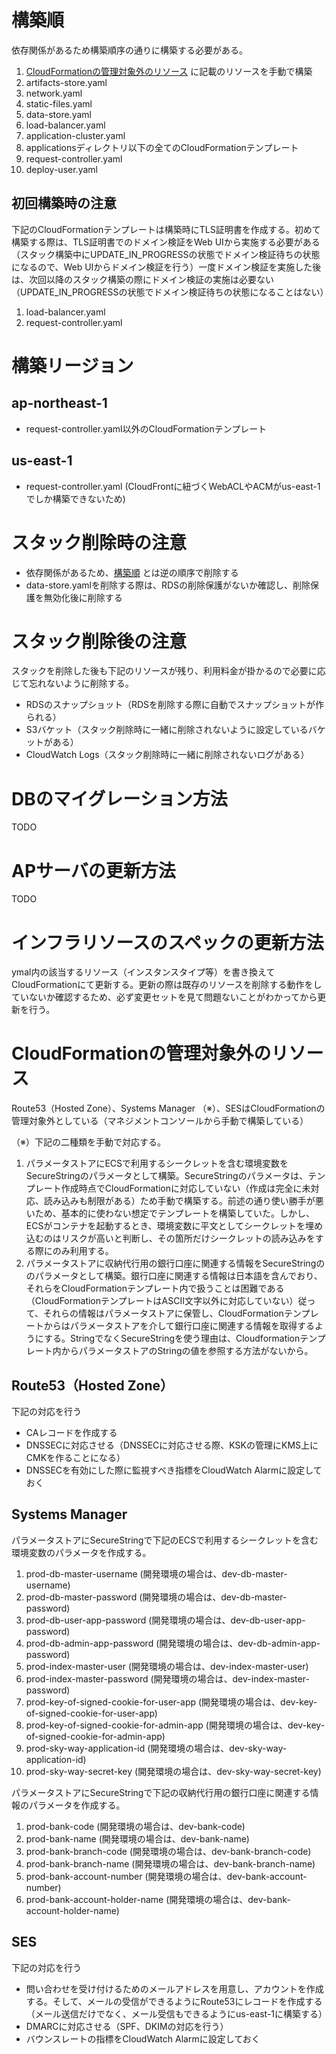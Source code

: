 # 構築順
依存関係があるため構築順序の通りに構築する必要がある。
1. [CloudFormationの管理対象外のリソース](#CloudFormationの管理対象外のリソース) に記載のリソースを手動で構築
2. artifacts-store.yaml
3. network.yaml
4. static-files.yaml
5. data-store.yaml
6. load-balancer.yaml
7. application-cluster.yaml
8. applicationsディレクトリ以下の全てのCloudFormationテンプレート
9. request-controller.yaml
10. deploy-user.yaml

## 初回構築時の注意
下記のCloudFormationテンプレートは構築時にTLS証明書を作成する。初めて構築する際は、TLS証明書でのドメイン検証をWeb UIから実施する必要がある（スタック構築中にUPDATE_IN_PROGRESSの状態でドメイン検証待ちの状態になるので、Web UIからドメイン検証を行う）一度ドメイン検証を実施した後は、次回以降のスタック構築の際にドメイン検証の実施は必要ない（UPDATE_IN_PROGRESSの状態でドメイン検証待ちの状態になることはない）
<ol>
  <li>load-balancer.yaml</li>
  <li>request-controller.yaml</li>
</ol>

# 構築リージョン
## ap-northeast-1
- request-controller.yaml以外のCloudFormationテンプレート

## us-east-1
- request-controller.yaml (CloudFrontに紐づくWebACLやACMがus-east-1でしか構築できないため)

# スタック削除時の注意
- 依存関係があるため、[構築順](#構築順) とは逆の順序で削除する
- data-store.yamlを削除する際は、RDSの削除保護がないか確認し、削除保護を無効化後に削除する

# スタック削除後の注意
スタックを削除した後も下記のリソースが残り、利用料金が掛かるので必要に応じて忘れないように削除する。
- RDSのスナップショット（RDSを削除する際に自動でスナップショットが作られる）
- S3バケット（スタック削除時に一緒に削除されないように設定しているバケットがある）
- CloudWatch Logs（スタック削除時に一緒に削除されないログがある）

# DBのマイグレーション方法
TODO

# APサーバの更新方法
TODO

# インフラリソースのスペックの更新方法
ymal内の該当するリソース（インスタンスタイプ等）を書き換えてCloudFormationにて更新する。更新の際は既存のリソースを削除する動作をしていないか確認するため、必ず変更セットを見て問題ないことがわかってから更新を行う。

# CloudFormationの管理対象外のリソース
Route53（Hosted Zone）、Systems Manager （※）、SESはCloudFormationの管理対象外としている（マネジメントコンソールから手動で構築している）

（※）下記の二種類を手動で対応する。
<ol>
  <li>パラメータストアにECSで利用するシークレットを含む環境変数をSecureStringのパラメータとして構築。SecureStringのパラメータは、テンプレート作成時点でCloudFormationに対応していない（作成は完全に未対応、読み込みも制限がある）ため手動で構築する。前述の通り使い勝手が悪いため、基本的に使わない想定でテンプレートを構築していた。しかし、ECSがコンテナを起動するとき、環境変数に平文としてシークレットを埋め込むのはリスクが高いと判断し、その箇所だけシークレットの読み込みをする際にのみ利用する。</li>
  <li>パラメータストアに収納代行用の銀行口座に関連する情報をSecureStringののパラメータとして構築。銀行口座に関連する情報は日本語を含んでおり、それらをCloudFormationテンプレート内で扱うことは困難である（CloudFormationテンプレートはASCII文字以外に対応していない）従って、それらの情報はパラメータストアに保管し、CloudFormationテンプレートからはパラメータストアを介して銀行口座に関連する情報を取得するようにする。StringでなくSecureStringを使う理由は、Cloudformationテンプレート内からパラメータストアのStringの値を参照する方法がないから。</li>
</ol>

## Route53（Hosted Zone）
下記の対応を行う
- CAレコードを作成する
- DNSSECに対応させる（DNSSECに対応させる際、KSKの管理にKMS上にCMKを作ることになる）
- DNSSECを有効にした際に監視すべき指標をCloudWatch Alarmに設定しておく

## Systems Manager
パラメータストアにSecureStringで下記のECSで利用するシークレットを含む環境変数のパラメータを作成する。
<ol>
  <li>prod-db-master-username (開発環境の場合は、dev-db-master-username)</li>
  <li>prod-db-master-password (開発環境の場合は、dev-db-master-password)</li>
  <li>prod-db-user-app-password (開発環境の場合は、dev-db-user-app-password)</li>
  <li>prod-db-admin-app-password (開発環境の場合は、dev-db-admin-app-password)</li>
  <li>prod-index-master-user (開発環境の場合は、dev-index-master-user)</li>
  <li>prod-index-master-password (開発環境の場合は、dev-index-master-password)</li>
  <li>prod-key-of-signed-cookie-for-user-app (開発環境の場合は、dev-key-of-signed-cookie-for-user-app)</li>
  <li>prod-key-of-signed-cookie-for-admin-app (開発環境の場合は、dev-key-of-signed-cookie-for-admin-app)</li>
  <li>prod-sky-way-application-id (開発環境の場合は、dev-sky-way-application-id)</li>
  <li>prod-sky-way-secret-key (開発環境の場合は、dev-sky-way-secret-key)</li>
</ol>

パラメータストアにSecureStringで下記の収納代行用の銀行口座に関連する情報のパラメータを作成する。
<ol>
  <li>prod-bank-code (開発環境の場合は、dev-bank-code)</li>
  <li>prod-bank-name (開発環境の場合は、dev-bank-name)</li>
  <li>prod-bank-branch-code (開発環境の場合は、dev-bank-branch-code)</li>
  <li>prod-bank-branch-name (開発環境の場合は、dev-bank-branch-name)</li>
  <li>prod-bank-account-number (開発環境の場合は、dev-bank-account-number)</li>
  <li>prod-bank-account-holder-name (開発環境の場合は、dev-bank-account-holder-name)</li>
</ol>

## SES
下記の対応を行う
- 問い合わせを受け付けるためのメールアドレスを用意し、アカウントを作成する。そして、メールの受信ができるようにRoute53にレコードを作成する（メール送信だけでなく、メール受信もできるようにus-east-1に構築する）
- DMARCに対応させる（SPF、DKIMの対応を行う）
- バウンスレートの指標をCloudWatch Alarmに設定しておく
